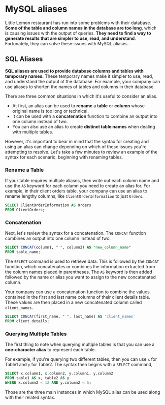 # MySQL aliases

Little Lemon restaurant has run into some problems with their database. **Some of the table and column names in the database are too long**, which is causing issues with the output of queries. **They need to find a way to generate results that are simpler to use, read, and understand**. Fortunately, they can solve these issues with MySQL aliases.

## SQL Aliases

**SQL aliases are used to provide database columns and tables with temporary names.** These temporary names make it simpler to use, read, and understand the output of the database. For example, your company can use aliases to shorten the names of tables and columns in their database. 

There are three common situations in which it's useful to consider an alias. 

  + At first, an alias can be used to **rename** a **table** or **column** whose original name is too long or technical. 
  + It can be used with a **concatenation** function to combine an output into one column instead of two. 
  + You can also use an alias to create **distinct table names** when dealing with multiple tables. 

However, it's important to bear in mind that the syntax for creating and using an alias can change depending on which of these issues you're attempting to resolve. Let's take a few minutes to review an example of the syntax for each scenario, beginning with renaming tables. 


### Rename a Table

If your table requires multiple aliases, then write out each column name and use the `AS` keyword for each column you need to create an alias for. For example, in their client orders table, your company can use an alias to rename lengthy columns, like `ClientOrderInformation` to just `Orders`.


```sql
SELECT ClientOrderInformation AS Orders
FROM ClientOrders;

```


### Concatenation

Next, let's review the syntax for a concatenation. The `CONCAT` function combines an output into one column instead of two.


```sql
SELECT CONCAT(column1, " ", column2) AS "new_column_name"
FROM table_name;

```

The `SELECT` command is used to retrieve data. This is followed by the `CONCAT` function, which concatenates or combines the information extracted from the column names placed in parentheses. The `AS` keyword is then added followed by the name or alias you want to assign to the new concatenated column.

Your company can use a concatenation function to combine the values contained in the first and last name columns of their client details table. These values are then placed in a new concatenated column called `client_names`. 


```sql
SELECT CONCAT(first_name, " ", last_name) AS 'client_names'
FROM client_details;

```


### Querying Multiple Tables

The first thing to note when querying multiple tables is that you can use a **one-character alias** to represent each table. 

For example, if you're querying two different tables, then you can use `x` for Table1 and `y` for Table2. The syntax then begins with a `SELECT` command,

```sql
SELECT x.column1, x.column2, y.column1, y.column2
FROM table1 AS x, table2 AS y
WHERE x.column2 < 12 AND y.column2 < 5;

```

Those are the three main instances in which MySQL alias can be used along with their related syntax.
